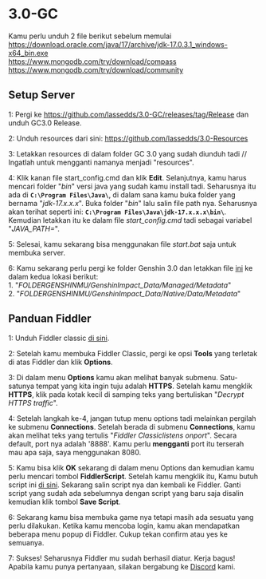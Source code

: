 # 3.0-GC

Kamu perlu unduh 2 file berikut sebelum memulai<br>
https://download.oracle.com/java/17/archive/jdk-17.0.3.1_windows-x64_bin.exe<br>
https://www.mongodb.com/try/download/compass<br>
https://www.mongodb.com/try/download/community<br>

## Setup Server

1: Pergi ke https://github.com/lassedds/3.0-GC/releases/tag/Release dan unduh GC3.0 Release.

2: Unduh resources dari sini: https://github.com/lassedds/3.0-Resources

3: Letakkan resources di dalam folder GC 3.0 yang sudah diunduh tadi // Ingatlah untuk mengganti namanya menjadi "resources".

4: Klik kanan file start_config.cmd dan klik **Edit**. Selanjutnya, kamu harus mencari folder "*bin*" versi java yang sudah kamu install tadi. Seharusnya itu ada di **`C:\Program Files\Java\`**, di dalam sana kamu buka folder yang bernama "*jdk-17.x.x.x*". Buka folder "*bin*" lalu salin file path nya. Seharusnya akan terihat seperti ini: **`C:\Program Files\Java\jdk-17.x.x.x\bin\`**. Kemudian letakkan itu ke dalam file *start_config.cmd* tadi sebagai variabel "*JAVA_PATH=*".

5: Selesai, kamu sekarang bisa menggunakan file *start.bat* saja untuk membuka server.

6: Kamu sekarang perlu pergi ke folder Genshin 3.0 dan letakkan file <a href="https://drive.google.com/file/d/1esXUB4Q_Y_wDjvqnNbN8jiQUKsO11N1S/view?usp=sharing">ini</a> ke dalam kedua lokasi berikut:<br>
	1. "*FOLDERGENSHINMU/GenshinImpact_Data/Managed/Metadata*"<br>
	2. "*FOLDERGENSHINMU/GenshinImpact_Data/Native/Data/Metadata*"

## Panduan Fiddler

1: Unduh Fiddler classic <a href=https://www.telerik.com/download/fiddler>di sini</a>.

2: Setelah kamu membuka Fiddler Classic, pergi ke opsi **Tools** yang terletak di atas Fiddler dan klik **Options**.

3: Di dalam menu **Options** kamu akan melihat banyak submenu. Satu-satunya tempat yang kita ingin tuju adalah **HTTPS**. Setelah kamu mengklik **HTTPS**, klik pada kotak kecil di samping teks yang bertuliskan "*Decrypt HTTPS traffic*".

4: Setelah langkah ke-4, jangan tutup menu options tadi melainkan pergilah ke submenu **Connections**. Setelah berada di submenu **Connections**, kamu akan melihat teks yang tertulis "*Fiddler Classiclistens onport*". Secara default, port nya adalah '8888'. Kamu perlu **mengganti** port itu terserah mau apa saja, saya menggunakan 8080.

5: Kamu bisa klik **OK** sekarang di dalam menu Options dan kemudian kamu perlu mencari tombol **FiddlerScript**. Setelah kamu mengklik itu, Kamu butuh script ini <a href=https://github.lunatic.moe/fiddlerscript>di sini</a>. Sekarang salin script nya dan kembali ke Fiddler. Ganti script yang sudah ada sebelumnya dengan script yang baru saja disalin kemudian klik tombol **Save Script**.

6: Sekarang kamu bisa membuka game nya tetapi masih ada sesuatu yang perlu dilakukan. Ketika kamu mencoba login, kamu akan mendapatkan beberapa menu popup di Fiddler. Cukup tekan confirm atau yes ke semuanya.

7: Sukses! Seharusnya Fiddler mu sudah berhasil diatur. Kerja bagus! Apabila kamu punya pertanyaan, silakan bergabung ke <a href=https://discord.gg/AYtB7Q2er8>Discord</a> kami.
